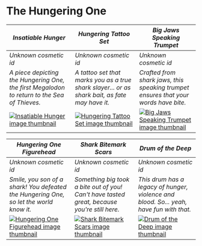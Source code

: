 # The Hungering One

| *Insatiable Hunger* | *Hungering Tattoo Set* | *Big Jaws Speaking Trumpet* |
| ------------------- | ---------------------- | --------------------------- |
| *Unknown cosmetic id* | *Unknown cosmetic id* | *Unknown cosmetic id* |
| *A piece depicting the Hungering One, the first Megalodon to return to the Sea of Thieves.* | *A tattoo set that marks you as a true shark slayer... or as shark bait, as fate may have it.* | *Crafted from shark jaws, this speaking trumpet ensures that your words have bite.* |
| [![*Insatiable Hunger* image thumbnail](https://cdn.merciasquill.com/images/67035fed8ad30bf0035179c4)](https://seaofthieves.wiki.gg/wiki/Insatiable_Hunger) | [![*Hungering Tattoo Set* image thumbnail](https://cdn.merciasquill.com/images/67035fed8ad30bf0035179c4)](https://seaofthieves.wiki.gg/wiki/Hungering_Tattoo_Set) | [![*Big Jaws Speaking Trumpet* image thumbnail](https://cdn.merciasquill.com/images/67035fed8ad30bf0035179c4)](https://seaofthieves.wiki.gg/wiki/Big_Jaws_Speaking_Trumpet) |

| *Hungering One Figurehead* | *Shark Bitemark Scars* | *Drum of the Deep* |
| -------------------------- | ---------------------- | ------------------ |
| *Unknown cosmetic id* | *Unknown cosmetic id* | *Unknown cosmetic id* |
| *Smile, you son of a shark! You defeated the Hungering One, so let the world know it.* | *Something big took a bite out of you! Can't have tasted great, because you're still here.* | *This drum has a legacy of hunger, violence and blood. So... yeah, have fun with that.* |
| [![*Hungering One Figurehead* image thumbnail](https://cdn.merciasquill.com/images/67035fed8ad30bf0035179c4)](https://seaofthieves.wiki.gg/wiki/Hungering_One_Figurehead) | [![*Shark Bitemark Scars* image thumbnail](https://cdn.merciasquill.com/images/67035fed8ad30bf0035179c4)](https://seaofthieves.wiki.gg/wiki/Shark_Bitemark_Scars) | [![*Drum of the Deep* image thumbnail](https://cdn.merciasquill.com/images/67035fed8ad30bf0035179c4)](https://seaofthieves.wiki.gg/wiki/Drum_of_the_Deep) |
